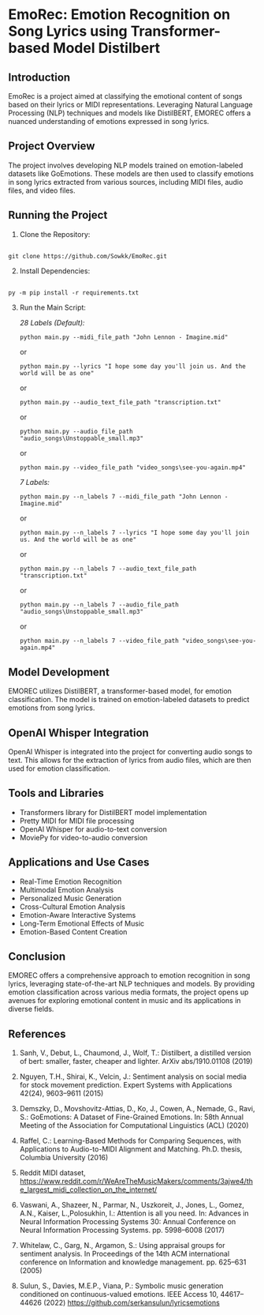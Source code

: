 # EmoRec: Emotion Recognition on Song Lyrics using Transformer-based Model Distilbert
## Introduction
EmoRec is a project aimed at classifying the emotional content of songs based on their lyrics or MIDI representations. Leveraging Natural Language Processing (NLP) techniques and models like DistilBERT, EMOREC offers a nuanced understanding of emotions expressed in song lyrics.

## Project Overview
The project involves developing NLP models trained on emotion-labeled datasets like GoEmotions. These models are then used to classify emotions in song lyrics extracted from various sources, including MIDI files, audio files, and video files.

## Running the Project
1. Clone the Repository:

##
    git clone https://github.com/Sowkk/EmoRec.git

2. Install Dependencies:

##
    py -m pip install -r requirements.txt

3. Run the Main Script:

   _28 Labels (Default):_
  
    `python main.py --midi_file_path "John Lennon - Imagine.mid"`
  
    or
    
    `python main.py --lyrics "I hope some day you'll join us. And the world will be as one"`
    
    or
    
    `python main.py --audio_text_file_path "transcription.txt"`
  
    or
    
    `python main.py --audio_file_path "audio_songs\Unstoppable_small.mp3"`
    
    or
    
    `python main.py --video_file_path "video_songs\see-you-again.mp4"`
    
    _7 Labels:_
    
    `python main.py --n_labels 7 --midi_file_path "John Lennon - Imagine.mid"`
    
    or
  
    `python main.py --n_labels 7 --lyrics "I hope some day you'll join us. And the world will be as one"`
    
    or
    
    `python main.py --n_labels 7 --audio_text_file_path "transcription.txt"`
    
    or
    
    `python main.py --n_labels 7 --audio_file_path "audio_songs\Unstoppable_small.mp3"`
  
    or
    
    `python main.py --n_labels 7 --video_file_path "video_songs\see-you-    again.mp4"`

## Model Development
EMOREC utilizes DistilBERT, a transformer-based model, for emotion classification. The model is trained on emotion-labeled datasets to predict emotions from song lyrics.

## OpenAI Whisper Integration
OpenAI Whisper is integrated into the project for converting audio songs to text. This allows for the extraction of lyrics from audio files, which are then used for emotion classification.

## Tools and Libraries
* Transformers library for DistilBERT model implementation
* Pretty MIDI for MIDI file processing
* OpenAI Whisper for audio-to-text conversion
* MoviePy for video-to-audio conversion

## Applications and Use Cases
* Real-Time Emotion Recognition
* Multimodal Emotion Analysis
* Personalized Music Generation
* Cross-Cultural Emotion Analysis
* Emotion-Aware Interactive Systems
* Long-Term Emotional Effects of Music
* Emotion-Based Content Creation

## Conclusion
EMOREC offers a comprehensive approach to emotion recognition in song lyrics, leveraging state-of-the-art NLP techniques and models. By providing emotion classification across various media formats, the project opens up avenues for exploring emotional content in music and its applications in diverse fields.

## References
1. Sanh, V., Debut, L., Chaumond, J., Wolf, T.: Distilbert, a distilled version of bert: smaller, faster, cheaper and lighter. ArXiv abs/1910.01108 (2019)

2. Nguyen, T.H., Shirai, K., Velcin, J.: Sentiment analysis on social media for stock movement prediction. Expert Systems with Applications 42(24), 9603–9611 (2015)

3. Demszky, D., Movshovitz-Attias, D., Ko, J., Cowen, A., Nemade, G., Ravi, S.: GoEmotions: A Dataset of Fine-Grained Emotions. In: 58th Annual Meeting of the Association for Computational Linguistics (ACL) (2020)

4. Raffel, C.: Learning-Based Methods for Comparing Sequences, with Applications to Audio-to-MIDI Alignment and Matching. Ph.D. thesis, Columbia University (2016)

5. Reddit MIDI dataset, https://www.reddit.com/r/WeAreTheMusicMakers/comments/3ajwe4/the_largest_midi_collection_on_the_internet/

6. Vaswani, A., Shazeer, N., Parmar, N., Uszkoreit, J., Jones, L., Gomez, A.N., Kaiser, L.,Polosukhin, I.: Attention is all you need. In: Advances in Neural Information Processing Systems 30: Annual Conference on Neural Information Processing Systems. pp. 5998–6008 (2017)

7. Whitelaw, C., Garg, N., Argamon, S.: Using appraisal groups for sentiment analysis. In Proceedings of the 14th ACM international conference on Information and knowledge management. pp. 625–631 (2005)

8. Sulun, S., Davies, M.E.P., Viana, P.: Symbolic music generation conditioned on continuous-valued emotions. IEEE Access 10, 44617–44626 (2022)
 https://github.com/serkansulun/lyricsemotions
